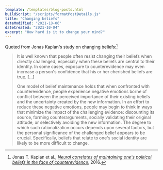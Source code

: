 ```yaml
---
template: /templates/blog-posts.html
buildScript: "/scripts/formatPostDetails.js"
title: "Changing beliefs"
dateModified: "2021-10-06"
dateCreated: "2021-10-04"
excerpt: "How hard is it to change your mind?"
---
```


Quoted from Jonas Kaplan's study on changing beliefs:[^1]

> It is well known that people often resist changing their beliefs when directly challenged, especially when these beliefs are central to their identity. In some cases, exposure to counterevidence may even increase a person's confidence that his or her cherished beliefs are true. [...]
>
> One model of belief maintenance holds that when confronted with counterevidence, people experience negative emotions borne of conflict between the perceived importance of their existing beliefs and the uncertainty created by the new information. In an effort to reduce these negative emotions, people may begin to think in ways that minimize the impact of the challenging evidence: discounting its source, forming counterarguments, socially validating their original attitude, or selectively avoiding the new information. The degree to which such rationalization occurs depends upon several factors, but the personal significance of the challenged belief appears to be crucial. Specifically, beliefs that relate to one's social identity are likely to be more difficult to change.

[^1]: Jonas T. Kaplan et al., _[Neural correlates of maintaining one's political beliefs in the face of counterevidence](https://www.nature.com/articles/srep39589)_, 2016.
